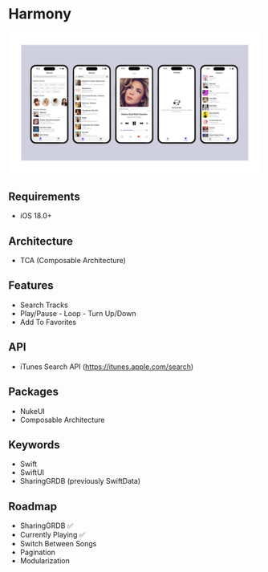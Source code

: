 # Harmony

![](harmonyBanner.png)

## Requirements
- iOS 18.0+

## Architecture
- TCA (Composable Architecture)

## Features
- Search Tracks
- Play/Pause - Loop - Turn Up/Down
- Add To Favorites

## API
- iTunes Search API (https://itunes.apple.com/search)

 ## Packages
- NukeUI 
- Composable Architecture 

## Keywords 
- Swift
- SwiftUI
- SharingGRDB (previously SwiftData)

## Roadmap

- SharingGRDB ✅
- Currently Playing ✅
- Switch Between Songs
- Pagination
- Modularization 
